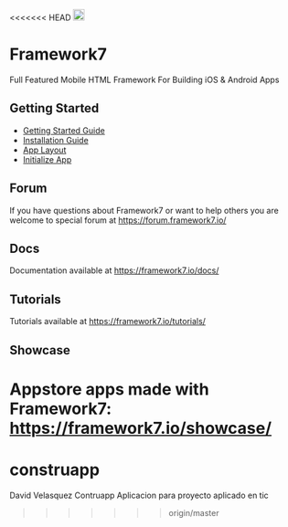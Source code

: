 <<<<<<< HEAD
<a href="https://www.patreon.com/vladimirkharlampidi"><img src="https://cdn.framework7.io/i/support-badge.png" height="20"></a>

# Framework7

Full Featured Mobile HTML Framework For Building iOS & Android Apps

## Getting Started
  * [Getting Started Guide](https://framework7.io/docs/introduction.html)
  * [Installation Guide](https://framework7.io/docs/installation.html)
  * [App Layout](https://framework7.io/docs/app-layout.html)
  * [Initialize App](https://framework7.io/docs/init-app.html)

## Forum

If you have questions about Framework7 or want to help others you are welcome to special forum at https://forum.framework7.io/

## Docs

Documentation available at https://framework7.io/docs/

## Tutorials

Tutorials available at https://framework7.io/tutorials/

## Showcase

Appstore apps made with Framework7: https://framework7.io/showcase/
=======
# construapp
David Velasquez 
Contruapp
Aplicacion para proyecto aplicado en tic
>>>>>>> origin/master
